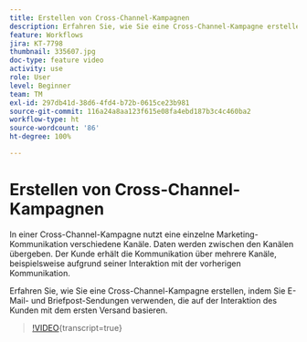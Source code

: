 ```yaml
---
title: Erstellen von Cross-Channel-Kampagnen
description: Erfahren Sie, wie Sie eine Cross-Channel-Kampagne erstellen, indem Sie E-Mail- und Briefpost-Sendungen verwenden, die auf der Interaktion des Kunden mit dem ersten Versand basieren.
feature: Workflows
jira: KT-7798
thumbnail: 335607.jpg
doc-type: feature video
activity: use
role: User
level: Beginner
team: TM
exl-id: 297db41d-38d6-4fd4-b72b-0615ce23b981
source-git-commit: 116a24a8aa123f615e08fa4ebd187b3c4c460ba2
workflow-type: ht
source-wordcount: '86'
ht-degree: 100%

---
```


# Erstellen von Cross-Channel-Kampagnen

In einer Cross-Channel-Kampagne nutzt eine einzelne Marketing-Kommunikation verschiedene Kanäle. Daten werden zwischen den Kanälen übergeben. Der Kunde erhält die Kommunikation über mehrere Kanäle, beispielsweise aufgrund seiner Interaktion mit der vorherigen Kommunikation.

Erfahren Sie, wie Sie eine Cross-Channel-Kampagne erstellen, indem Sie E-Mail- und Briefpost-Sendungen verwenden, die auf der Interaktion des Kunden mit dem ersten Versand basieren.

>[!VIDEO](https://video.tv.adobe.com/v/335607?quality=12&learn=on){transcript=true}
